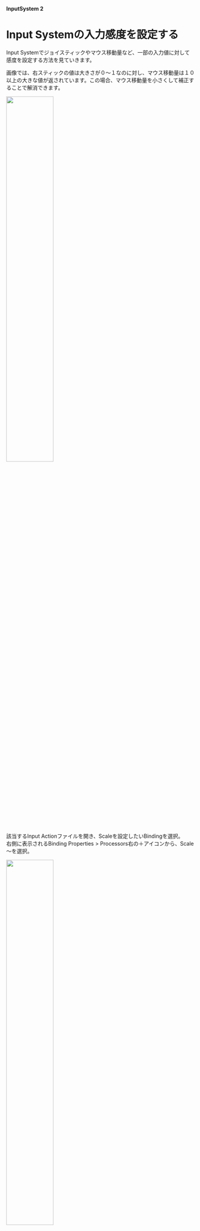 **InputSystem 2**

# Input Systemの入力感度を設定する

Input Systemでジョイスティックやマウス移動量など、一部の入力値に対して感度を設定する方法を見ていきます。

画像では、右スティックの値は大きさが０～１なのに対し、マウス移動量は１０以上の大きな値が返されています。この場合、マウス移動量を小さくして補正することで解消できます。


<img src="images/8/8_0/unity-input-system-scale-2.jpg.avif" width="50%" alt="" title="">


該当するInput Actionファイルを開き、Scaleを設定したいBindingを選択。  
右側に表示されるBinding Properties > Processors右の＋アイコンから、Scale～を選択。

<img src="images/8/8_0/unity-input-system-scale-4.jpg.avif" width="50%" alt="" title="">


マウス移動量の場合、入力値の型（Control Type）はVector2となるため、Scale Vector 2項目がリストに表示されます。

<img src="images/8/8_0/unity-input-system-scale-5.jpg.avif" width="50%" alt="" title="">

Processorを追加すると、Processors一覧にScale～が追加されますので、入力値の各要素（X、Y、Z等）に掛けたい係数を指定します。

例では0.1倍することとしました。

設定が終わったら、Save Assetボタンをクリックして設定内容を保存します。

<img src="images/8/8_0/unity-input-system-scale-6.jpg.avif" width="50%" alt="" title="">




例として、CinemachineのFreeLook Cameraによる視線操作に対して適用させます
（Cinemachineをインストールしてない場合はインストール）

## CinemachineInputProviderの追加

Input Systemでカメラ操作させたいバーチャルカメラオブジェクトにCinemachineInputProviderコンポーネントをアタッチ

<img src="images/8/8_0/unity-cinemachine-input-system-1.jpg.avif" width="50%" alt="" title="">


なお、アタッチする場所は、バーチャルカメラオブジェクトおよびその子（孫含む）オブジェクトのどちらでも構いません。
無事に追加出来たら、次の項目を設定します。

+ Player Index – プレイヤーのインデックス。シングルプレイヤーなら-1を設定します。
+ XY Axis – XY方向のカメラ操作に割り当てるInput Actionを指定します。使用しない場合はnullを設定できます。
+ Z Axis – Z方向のカメラ操作に割り当てるInput Actionを指定します。使用しない場合はnullを設定できます。  

Cinemachine Free Look Cameraなどのバーチャルカメラでは、基本的にXY Axisしか使わないため、Z Axisはnullでも問題ありません。
